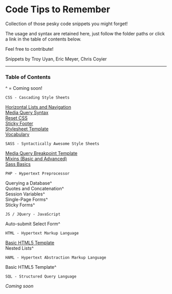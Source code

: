 Code Tips to Remember
=====================

Collection of those pesky code snippets you might forget!

The usage and syntax are retained here, just follow the folder paths or click a link in the table of contents below.

Feel free to contribute!

Snippets by Troy Uyan, Eric Meyer, Chris Coyier

<hr>

<h3>Table of Contents</h3>

^ = Coming soon!

	CSS - Cascading Style Sheets

[Horizontal Lists and Navigation](https://github.com/TroyUyan/code-tips-to-remember/blob/master/css/horizontal_lists_and_nav.css)<br>
[Media Query Syntax](https://github.com/TroyUyan/code-tips-to-remember/blob/master/css/media_queries_syntax.css)<br>
[Reset CSS](https://github.com/TroyUyan/code-tips-to-remember/blob/master/css/reset.css)<br>
[Sticky Footer](https://github.com/TroyUyan/code-tips-to-remember/blob/master/css/sticky_footer.css)<br>
[Stylesheet Template](https://github.com/TroyUyan/code-tips-to-remember/blob/master/css/style_template.css)<br>
[Vocabulary](https://github.com/TroyUyan/code-tips-to-remember/blob/master/css/vocabulary.css)<br>

	SASS - Syntactically Awesome Style Sheets

[Media Query Breakpoint Template](https://github.com/TroyUyan/code-tips-to-remember/blob/master/scss/mq_breakpoint_template.scss)<br>
[Mixins (Basic and Advanced)](https://github.com/TroyUyan/code-tips-to-remember/blob/master/scss/mixins_basics.scss)<br>
[Sass Basics](https://github.com/TroyUyan/code-tips-to-remember/blob/master/scss/sass_basics.scss)<br>

	PHP - Hypertext Preprocessor

Querying a Database^<br>
Quotes and Concatenation^<br>
Session Variables^<br>
Single-Page Forms^<br>
Sticky Forms^<br>

	JS / JQuery - JavaScript

Auto-submit Select Form^<br>

	HTML - Hypertext Markup Language

[Basic HTML5 Template](https://github.com/TroyUyan/code-tips-to-remember/blob/master/html/page_template.html)<br>
Nested Lists^<br>

	HAML - Hypertext Abstraction Markup Language

Basic HTML5 Template^<br>

	SQL - Structured Query Language

*Coming soon*<br>